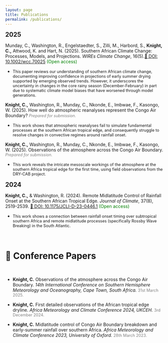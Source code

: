 ```yaml
---
layout: page
title: Publications
permalink: /publications/
---
```


<span style="font-size:1.4em;">**2025**</span>

Munday, C., Washington, R., Engelstaedter, S., Zilli, M., Harbord, S., **Knight, C.,** Attwood, K. and Hart, N. (2025). Southern African Climate Change: Processes, Models, and Projections. *WIREs Climate Change*, 16(5).[🔗 DOI: 10.1002/wcc.70025](https://doi.org/10.1002/wcc.70025) <span style="font-size:1em; color:green;">(Open access)</span>

- <span style="font-size:0.9em;">This paper reviews our understanding of southern African climate change, documenting improving confidence in projections of early summer drying supported by emerging observed trends. However, it underscores the uncertainty in changes in the core rainy season (December-February) in part due to systematic climate model biases that have worsened through model generations.

**Knight, C.,** Washington, R., Munday, C., Nkonde, E., Imbwae, F., Kasongo, W. (2025). How well do atmospheric reanalyses represent the Congo Air Boundary? <span style="font-size:0.9em; color:gray;"><em>Prepared for submission.</em></span>

- <span style="font-size:0.9em;">This work shows that atmospheric reanalyses fail to simulate fundamental processes at the southern African tropical edge, and consequently struggle to resolve changes in convective regimes around rainfall onset.</span>

**Knight, C.,** Washington, R., Munday, C., Nkonde, E., Imbwae, F., Kasongo, W. (2025). Observations of the atmosphere across the Congo Air Boundary. <span style="font-size:0.9em; color:gray;"><em>Prepared for submission.</em></span>

- <span style="font-size:0.9em;">This work reveals the intricate mesoscale workings of the atmosphere at the southern Africa tropical edge for the first time, using field observations from the DRY-CAB project.</span>

<span style="font-size:1.4em;">**2024**</span>

**Knight, C.,** & Washington, R. (2024). Remote Midlatitude Control of Rainfall Onset at the Southern African Tropical Edge. *Journal of Climate*, 37(8), 2519-2539. [🔗 DOI: 10.1175/JCLI-D-23-0446.1](https://doi.org/10.1175/JCLI-D-23-0446.1) <span style="font-size:1em; color:green;">(Open access)</span>

- <span style="font-size:0.9em;">This work shows a connection between rainfall onset timing over subtropical southern Africa and remote midlatitude processes (specifically Rossby Wave Breaking) in the South Atlantic.</span>

<br>

# 🎤 Conference Papers

<br>

- **Knight, C.** Observations of the atmosphere across the Congo Air Boundary. *14th International Conference on Southern Hemisphere Meteorology and Oceanography, Cape Town, South Africa.* <span style="font-size:0.9em; color:gray;">31st March 2025.</span>

- **Knight, C.** First detailed observations of the African tropical edge dryline. *Africa Meteorology and Climate Conference 2024, UKCEH.* <span style="font-size:0.9em; color:gray;">3rd December 2024.</span>

- **Knight, C.** Midlatitude control of Congo Air Boundary breakdown and early-summer rainfall over southern Africa. *Africa Meteorology and Climate Conference 2023, University of Oxford.* <span style="font-size:0.9em; color:gray;">28th March 2023.</span>


